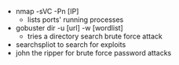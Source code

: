- nmap -sVC -Pn [IP]
    - lists ports' running processes
- gobuster dir -u [url] -w [wordlist]
    - tries a directory search brute force attack
- searchspliot to search for exploits
- john the ripper for brute force password attacks
